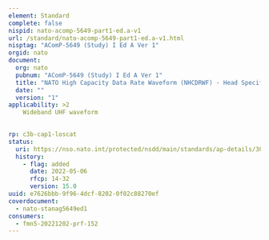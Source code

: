 ```yaml
---
element: Standard
complete: false
nispid: nato-acomp-5649-part1-ed.a-v1
url: /standard/nato-acomp-5649-part1-ed.a-v1.html
nisptag: "AComP-5649 (Study) I Ed A Ver 1"
orgid: nato
document:
  org: nato
  pubnum: "AComP-5649 (Study) I Ed A Ver 1"
  title: "NATO High Capacity Data Rate Waveform (NHCDRWF) - Head Specification"
  date: ""
  version: "1"
applicability: >2
    Wideband UHF waveform

  
rp: c3b-cap1-loscat
status:
  uri: https://nso.nato.int/protected/nsdd/main/standards/ap-details/3005/EN
  history: 
    - flag: added
      date: 2022-05-06
      rfcp: 14-32
      version: 15.0
uuid: e7626bbb-9f96-4dcf-8202-0f02c88270ef
coverdocument:
  - nato-stanag5649ed1
consumers:
  - fmn5-20221202-prf-152
---
```

